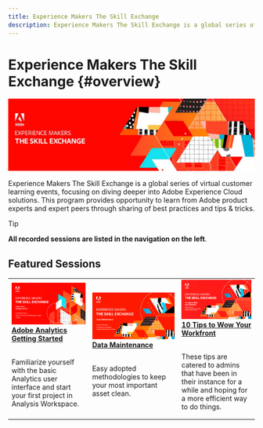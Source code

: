 ```yaml
---
title: Experience Makers The Skill Exchange
description: Experience Makers The Skill Exchange is a global series of virtual customer learning events, focusing on diving deeper into Adobe Experience Cloud solutions.
---
```

# Experience Makers The Skill Exchange {#overview}

<img alt="Experience Makers The Skill Exchange" src="./assets/skill-exchange.png" />

Experience Makers The Skill Exchange is a global series of virtual customer learning events, focusing on diving deeper into Adobe Experience Cloud solutions. This program provides opportunity to learn from Adobe product experts and expert peers through sharing of best practices and tips & tricks.

>[!TIP]
>
>**All recorded sessions are listed in the navigation on the left**.

<div id="recs-overview-body-1"></div>
<div id="recs-overview-body-2"></div>
<div id="recs-overview-body-3"></div>
<div id="recs-overview-body-4"></div>
<div id="recs-overview-body-5"></div>
<div id="recs-overview-body-6"></div>

<div id="past-events">


</div>

## Featured Sessions

<table>
  <tr>
   <td>
      <a href="/help/analytics/jun2021/getting-started.md">
      <img alt="Analytics Getting Started" src="./assets/analytics-getting-started.png"/>
      </a>
      <div>
         <a href="/help/analytics/jun2021/getting-started.md"><strong>Adobe Analytics Getting Started</strong></a>
<!----         <br/><em>foo</em> --->
      </div>
      <p>
        <br/>
         Familiarize yourself with the basic Analytics user interface and start your first project in Analysis Workspace.
      </p>
    </td>
   <td>
      <a href="/help/marketo/feb2022/data-maintenance.md">
      <img alt="Data Maintenance" src="./assets/data-maintenance.png"/>
      </a>
      <div>
         <a href="/help/marketo/feb2022/data-maintenance.md"><strong>Data Maintenance</strong></a>
<!----         <br/><em>foo</em> --->
      </div>
      <p>
        <br/>
         Easy adopted methodologies to keep your most important asset clean.
      </p>
    </td>
   <td>
      <a href="/help/workfront/apr2022/ten-tips.md">
      <img alt="10 Tips to Wow Your Workfront" src="./assets/workfront-10-tips.png"/>
      </a>
      <div>
         <a href="/help/workfront/apr2022/ten-tips.md"><strong>10 Tips to Wow Your Workfront</strong></a>
<!----         <br/><em>foo</em> --->
      </div>
      <p>
        <br/>
         These tips are catered to admins that have been in their instance for a while and hoping for a more efficient way to do things.
      </p>
    </td>
  </tr>
</table>
